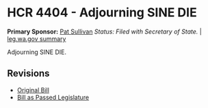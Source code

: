 # HCR 4404 - Adjourning SINE DIE
**Primary Sponsor:** [Pat Sullivan](/person/leg/pat.sullivan.md)
*Status: Filed with Secretary of State.* | [leg.wa.gov summary](https://app.leg.wa.gov/billsummary?BillNumber=4404&Year=2021)

Adjourning SINE DIE.

## Revisions
* [Original Bill](1/)
* [Bill as Passed Legislature](1/)